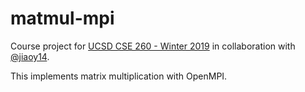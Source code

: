 # matmul-mpi
Course project for [UCSD CSE 260 - Winter 2019](https://sites.google.com/eng.ucsd.edu/cse260-winter-2019/assignments/assignment-3) in collaboration with [@jiaoy14](https://github.com/jiaoy14).

This implements matrix multiplication with OpenMPI.
